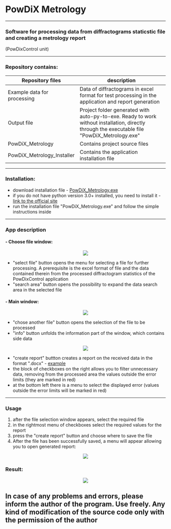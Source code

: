 # PowDiX Metrology
____
### Software for processing data from diffractograms staticstic file and creating a metrology report 
(PowDixControl unit)
____
### Repository contains:
Repository files| description
----------------------------|----------------------------
Example data for processing | Data of diffractograms in excel format for test processing in the application and report generation
Output file                 | Project folder generated with auto-py-to-exe. Ready to work without installation, directly through the executable file "PowDiX_Metrology.exe" 
PowDiX_Metrology            | Contains project source files
PowDiX_Metrology_Installer  | Contains the application installation file
____
### Installation:
* download installation file - [PowDiX_Metrology.exe](https://github.com/cherkesovbasil/diffractogram_data_processing/raw/main/PowDiX_Metrology_Installer/PowDiX_Metrology.exe)
* if you do not have python version 3.0+ installed, you need to install it - [link to the official site](https://www.python.org/downloads/windows/)
* run the installation file "PowDiX_Metrology.exe" and follow the simple instructions inside
____
### App description

#### - Choose file window:
<p align="center">
  <img src= "https://github.com/cherkesovbasil/diffractogram_data_processing/raw/main/Output%20file/readme_images/main%20window.png">
</p>

* "select file" button opens the menu for selecting a file for further processing. A prerequisite is the excel format of file and the data contained therein from the processed diffractogram statistics of the PowDixControl application
* "search area" button opens the possibility to expand the data search area in the selected file

#### - Main window:
<p align="center">
  <img src= "https://github.com/cherkesovbasil/diffractogram_data_processing/raw/main/Output%20file/readme_images/choose%20file%20window.png">
</p>

* "chose another file" button opens the selection of the file to be processed
* "info" button unfolds the information part of the window, which contains side data

<p align="center">
  <img src= "https://github.com/cherkesovbasil/diffractogram_data_processing/blob/main/Output%20file/readme_images/expended%20choose%20file%20window.png">
</p>

* "create report" buttton creates a report on the received data in the format ".docx" - [example](https://github.com/cherkesovbasil/diffractogram_data_processing/blob/main/Output%20file/readme_images/metrology_report.docx)
* the block of checkboxes on the right allows you to filter unnecessary data, removing from the processed area the values outside the error limits (they are marked in red)
* at the bottom left there is a menu to select the displayed error (values outside the error limits will be marked in red)

____

### Usage

1) after the file selection window appears, select the required file
2) in the rightmost menu of checkboxes select the required values for the report
3) press the "create report" button and choose where to save the file
4) After the file has been successfully saved, a menu will appear allowing you to open generated report:

<p align="center">
  <img src= "https://github.com/cherkesovbasil/diffractogram_data_processing/blob/main/Output%20file/readme_images/open%20file.png">
</p>

### Result:

<p align="center">
  <img src= "https://github.com/cherkesovbasil/diffractogram_data_processing/blob/main/Output%20file/readme_images/result.png">
</p>

## In case of any problems and errors, please inform the author of the program. Use freely. Any kind of modification of the source code only with the permission of the author
